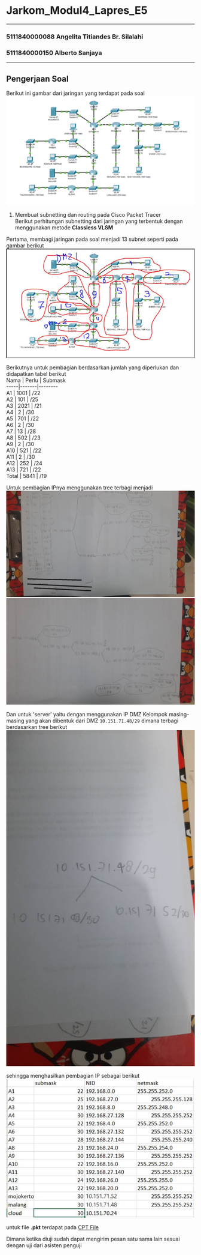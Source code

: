 # Jarkom_Modul4_Lapres_E5  

---
### 5111840000088 Angelita Titiandes Br. Silalahi  
### 5111840000150 Alberto Sanjaya  

---

## Pengerjaan Soal  
Berikut ini gambar dari jaringan yang terdapat pada soal  
![0](jawaban/SoalShiftModul4.png)  

1. Membuat subnetting dan routing pada Cisco Packet Tracer  
Berikut perhitungan subnetting dari jaringan yang terbentuk dengan menggunakan metode **Classless VLSM**  

Pertama, membagi jaringan pada soal menjadi 13 subnet seperti pada gambar berikut  
![1.a](jawaban/ciscovlsm.JPG)  

Berikutnya untuk pembagian berdasarkan jumlah yang diperlukan dan didapatkan tabel berikut  
Nama | Perlu | Submask  
-----|-------|--------  
A1 | 1001 | /22  
A2 | 101 | /25  
A3 | 2021 | /21  
A4 | 2 | /30  
A5 | 701 | /22  
A6 | 2 | /30  
A7 | 13 | /28  
A8 | 502 | /23  
A9 | 2 | /30  
A10 | 521 | /22  
A11 | 2 | /30  
A12 | 252 | /24  
A13 | 721 | /22  
Total | 5841 | /19  

Untuk pembagian IPnya menggunakan tree terbagi menjadi  
![1.b](jawaban/treevlsm1.jpg)  
![1.c](jawaban/treevlsm2.jpg)  

Dan untuk 'server' yaitu dengan menggunakan IP DMZ Kelompok masing-masing yang akan dibentuk dari DMZ ```10.151.71.48/29``` dimana terbagi berdasarkan tree berikut  
![1.d](jawaban/treeserver.jpg)  

sehingga menghasilkan pembagian IP sebagai berikut  
![1.e](jawaban/excel.JPG)  

untuk file **.pkt** terdapat pada 
[CPT File](https://github.com/Alberto0150/Jarkom_Modul4_Lapres_E5/blob/main/jawaban/praktikum%201%20cisco%20vlsm%20fix%20backup%20harusnya%20sudah.pkt)  

Dimana ketika diuji sudah dapat mengirim pesan satu sama lain sesuai dengan uji dari asisten penguji  